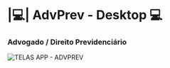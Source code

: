 # |💻| AdvPrev - Desktop :computer:
### Advogado / Direito Previdenciário
 
![TELAS APP - ADVPREV](https://user-images.githubusercontent.com/76967004/112208513-2fcbcb00-8bf7-11eb-8b7a-7e731c609a15.png)
